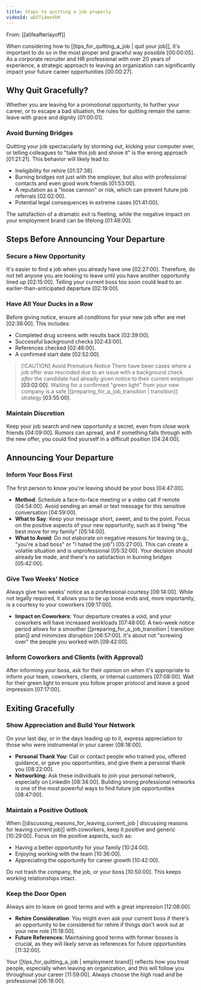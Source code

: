 ```yaml
---
title: Steps to quitting a job properly
videoId: wDZTi4moVkM
---
```


From: [[alifeafterlayoff]] <br/> 

When considering how to [[tips_for_quitting_a_job | quit your job]], it's important to do so in the most proper and graceful way possible <a class="yt-timestamp" data-t="00:00:05">[00:00:05]</a>. As a corporate recruiter and HR professional with over 20 years of experience, a strategic approach to leaving an organization can significantly impact your future career opportunities <a class="yt-timestamp" data-t="00:00:27">[00:00:27]</a>.

## Why Quit Gracefully?

Whether you are leaving for a promotional opportunity, to further your career, or to escape a bad situation, the rules for quitting remain the same: leave with grace and dignity <a class="yt-timestamp" data-t="01:00:01">[01:00:01]</a>.

### Avoid Burning Bridges
Quitting your job spectacularly by storming out, kicking your computer over, or telling colleagues to "take this job and shove it" is the wrong approach <a class="yt-timestamp" data-t="01:21:21">[01:21:21]</a>. This behavior will likely lead to:
*   Ineligibility for rehire <a class="yt-timestamp" data-t="01:37:38">[01:37:38]</a>.
*   Burning bridges not just with the employer, but also with professional contacts and even good work friends <a class="yt-timestamp" data-t="01:53:00">[01:53:00]</a>.
*   A reputation as a "loose cannon" or risk, which can prevent future job referrals <a class="yt-timestamp" data-t="02:02:00">[02:02:00]</a>.
*   Potential legal consequences in extreme cases <a class="yt-timestamp" data-t="01:41:00">[01:41:00]</a>.

The satisfaction of a dramatic exit is fleeting, while the negative impact on your employment brand can be lifelong <a class="yt-timestamp" data-t="01:48:00">[01:48:00]</a>.

## Steps Before Announcing Your Departure

### Secure a New Opportunity
It's easier to find a job when you already have one <a class="yt-timestamp" data-t="02:27:00">[02:27:00]</a>. Therefore, do not tell anyone you are looking to leave until you have another opportunity lined up <a class="yt-timestamp" data-t="02:15:00">[02:15:00]</a>. Telling your current boss too soon could lead to an earlier-than-anticipated departure <a class="yt-timestamp" data-t="02:19:00">[02:19:00]</a>.

### Have All Your Ducks in a Row
Before giving notice, ensure all conditions for your new job offer are met <a class="yt-timestamp" data-t="02:36:00">[02:36:00]</a>. This includes:
*   Completed drug screens with results back <a class="yt-timestamp" data-t="02:39:00">[02:39:00]</a>.
*   Successful background checks <a class="yt-timestamp" data-t="02:43:00">[02:43:00]</a>.
*   References checked <a class="yt-timestamp" data-t="02:46:00">[02:46:00]</a>.
*   A confirmed start date <a class="yt-timestamp" data-t="02:52:00">[02:52:00]</a>.

> [!CAUTION] Avoid Premature Notice
> There have been cases where a job offer was rescinded due to an issue with a background check *after* the candidate had already given notice to their current employer <a class="yt-timestamp" data-t="03:02:00">[03:02:00]</a>. Waiting for a confirmed "green light" from your new company is a safe [[preparing_for_a_job_transition | transition]] strategy <a class="yt-timestamp" data-t="03:55:00">[03:55:00]</a>.

### Maintain Discretion
Keep your job search and new opportunity a secret, even from close work friends <a class="yt-timestamp" data-t="04:09:00">[04:09:00]</a>. Rumors can spread, and if something falls through with the new offer, you could find yourself in a difficult position <a class="yt-timestamp" data-t="04:24:00">[04:24:00]</a>.

## Announcing Your Departure

### Inform Your Boss First
The first person to know you're leaving should be your boss <a class="yt-timestamp" data-t="04:47:00">[04:47:00]</a>.
*   **Method**: Schedule a face-to-face meeting or a video call if remote <a class="yt-timestamp" data-t="04:54:00">[04:54:00]</a>. Avoid sending an email or text message for this sensitive conversation <a class="yt-timestamp" data-t="04:59:00">[04:59:00]</a>.
*   **What to Say**: Keep your message short, sweet, and to the point. Focus on the positive aspects of your new opportunity, such as it being "the best move for my family" <a class="yt-timestamp" data-t="05:14:00">[05:14:00]</a>.
*   **What to Avoid**: Do not elaborate on negative reasons for leaving (e.g., "you're a bad boss" or "I hated the job") <a class="yt-timestamp" data-t="05:27:00">[05:27:00]</a>. This can create a volatile situation and is unprofessional <a class="yt-timestamp" data-t="05:32:00">[05:32:00]</a>. Your decision should already be made, and there's no satisfaction in burning bridges <a class="yt-timestamp" data-t="05:42:00">[05:42:00]</a>.

### Give Two Weeks' Notice
Always give two weeks' notice as a professional courtesy <a class="yt-timestamp" data-t="09:14:00">[09:14:00]</a>. While not legally required, it allows you to tie up loose ends and, more importantly, is a courtesy to your coworkers <a class="yt-timestamp" data-t="09:17:00">[09:17:00]</a>.
*   **Impact on Coworkers**: Your departure creates a void, and your coworkers will have increased workloads <a class="yt-timestamp" data-t="07:48:00">[07:48:00]</a>. A two-week notice period allows for a smoother [[preparing_for_a_job_transition | transition plan]] and minimizes disruption <a class="yt-timestamp" data-t="06:57:00">[06:57:00]</a>. It's about not "screwing over" the people you worked with <a class="yt-timestamp" data-t="09:42:00">[09:42:00]</a>.

### Inform Coworkers and Clients (with Approval)
After informing your boss, ask for their opinion on when it's appropriate to inform your team, coworkers, clients, or internal customers <a class="yt-timestamp" data-t="07:08:00">[07:08:00]</a>. Wait for their green light to ensure you follow proper protocol and leave a good impression <a class="yt-timestamp" data-t="07:17:00">[07:17:00]</a>.

## Exiting Gracefully

### Show Appreciation and Build Your Network
On your last day, or in the days leading up to it, express appreciation to those who were instrumental in your career <a class="yt-timestamp" data-t="08:18:00">[08:18:00]</a>.
*   **Personal Thank You**: Call or contact people who trained you, offered guidance, or gave you opportunities, and give them a personal thank you <a class="yt-timestamp" data-t="08:22:00">[08:22:00]</a>.
*   **Networking**: Ask these individuals to join your personal network, especially on LinkedIn <a class="yt-timestamp" data-t="08:34:00">[08:34:00]</a>. Building strong professional networks is one of the most powerful ways to find future job opportunities <a class="yt-timestamp" data-t="08:47:00">[08:47:00]</a>.

### Maintain a Positive Outlook
When [[discussing_reasons_for_leaving_current_job | discussing reasons for leaving current job]] with coworkers, keep it positive and generic <a class="yt-timestamp" data-t="10:29:00">[10:29:00]</a>. Focus on the positive aspects, such as:
*   Having a better opportunity for your family <a class="yt-timestamp" data-t="10:24:00">[10:24:00]</a>.
*   Enjoying working with the team <a class="yt-timestamp" data-t="10:36:00">[10:36:00]</a>.
*   Appreciating the opportunity for career growth <a class="yt-timestamp" data-t="10:42:00">[10:42:00]</a>.

Do not trash the company, the job, or your boss <a class="yt-timestamp" data-t="10:50:00">[10:50:00]</a>. This keeps working relationships intact.

### Keep the Door Open
Always aim to leave on good terms and with a great impression <a class="yt-timestamp" data-t="12:08:00">[12:08:00]</a>.
*   **Rehire Consideration**: You might even ask your current boss if there's an opportunity to be considered for rehire if things don't work out at your new role <a class="yt-timestamp" data-t="11:18:00">[11:18:00]</a>.
*   **Future References**: Maintaining good terms with former bosses is crucial, as they will likely serve as references for future opportunities <a class="yt-timestamp" data-t="11:32:00">[11:32:00]</a>.

Your [[tips_for_quitting_a_job | employment brand]] reflects how you treat people, especially when leaving an organization, and this will follow you throughout your career <a class="yt-timestamp" data-t="11:59:00">[11:59:00]</a>. Always choose the high road and be professional <a class="yt-timestamp" data-t="06:18:00">[06:18:00]</a>.